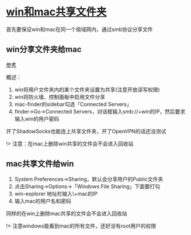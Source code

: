 # [win和mac共享文件夹](/2020/04/win_mac_share.md)

首先要保证win和mac在同一个局域网内，通过smb协议分享文件

## win分享文件夹给mac

[参考](https://www.online-tech-tips.com/mac-os-x/connect-to-shared-folder-on-windows-10-from-mac-os-x/)

概述：

1. win将用户文件夹内的某个文件夹设置为共享(注意开放读写权限)
2. win将防火墙、控制面板中启用文件分享
3. mac-finder的sidebar勾选「Connected Servers」
4. finder->Go->Connected Servers，对话框输入smb://+win的IP，然后要求输入win的用户密码

开了ShadowSocks也能连上共享文件夹，开了OpenVPN的话还没测试

!> 注意：在mac上删除win共享的文件会不会进入回收站

## mac共享文件给win

1. System Preferences->Sharing，默认会分享用户的Public文件夹
2. 点击Sharing->Options->「Windows File Sharing」下面要打勾
3. win-explorer 地址栏输入\\+mac的IP
4. 输入mac的用户名和密码

同样的在win上删除mac共享的文件会不会进入回收站

!> 注意windows能看到mac的所有文件，还好没有root用户的权限
